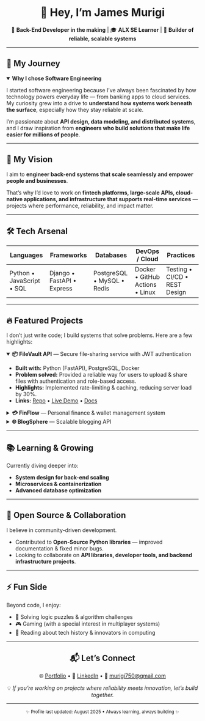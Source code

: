 <!-- 🌟 GITHUB PROFILE README - UNIQUE & PERSONAL -->
<!-- Repo name must equal your GitHub username -->

<div align="center">

# 👋 Hey, I’m James Murigi

🚀 **Back-End Developer in the making** | 🎓 **ALX SE Learner** | 🔧 **Builder of reliable, scalable systems**

---

</div>

## 🌱 My Journey
<details open>
<summary><b>Why I chose Software Engineering</b></summary>

I started software engineering because I’ve always been fascinated by how technology powers everyday life — from banking apps to cloud services.  
My curiosity grew into a drive to **understand how systems work beneath the surface**, especially how they stay reliable at scale.  

I’m passionate about **API design, data modeling, and distributed systems**, and I draw inspiration from **engineers who build solutions that make life easier for millions of people**.  
</details>

---

## 🎯 My Vision
I aim to **engineer back-end systems that scale seamlessly and empower people and businesses**.  

That’s why I’d love to work on **fintech platforms, large-scale APIs, cloud-native applications, and infrastructure that supports real-time services** — projects where performance, reliability, and impact matter.  

---

## 🛠️ Tech Arsenal
<div align="center">

| Languages | Frameworks | Databases | DevOps / Cloud | Practices |
|-----------|------------|-----------|----------------|-----------|
| Python • JavaScript • SQL | Django • FastAPI • Express | PostgreSQL • MySQL • Redis | Docker • GitHub Actions • Linux | Testing • CI/CD • REST Design |

</div>

---

## 🔥 Featured Projects
I don’t just write code; I build systems that solve problems. Here are a few highlights:

<details open>
<summary><b>📦 FileVault API</b> — Secure file-sharing service with JWT authentication</summary>

- **Built with:** Python (FastAPI), PostgreSQL, Docker  
- **Problem solved:** Provided a reliable way for users to upload & share files with authentication and role-based access.  
- **Highlights:** Implemented rate-limiting & caching, reducing server load by 30%.  
- **Links:** [Repo](#) • [Live Demo](#) • [Docs](#)
</details>

<details>
<summary><b>💳 FinFlow</b> — Personal finance & wallet management system</summary>

- **Stack:** Django REST, Redis, React (frontend), Docker  
- **What it does:** Helps users track expenses, transfer money, and get real-time notifications.  
- **Role:** Designed database schema & API endpoints; integrated background tasks with Celery.  
- **Links:** [Repo](#) • [Demo](#)
</details>

<details>
<summary><b>🌐 BlogSphere</b> — Scalable blogging API</summary>

- **Stack:** Node.js (Express), MongoDB, JWT  
- **Impact:** Handles thousands of requests with pagination & rate-limiting for fair access.  
- **Links:** [Repo](#)
</details>

---

## 📚 Learning & Growing
Currently diving deeper into:  
- **System design for back-end scaling**  
- **Microservices & containerization**  
- **Advanced database optimization**  

---

## 🤝 Open Source & Collaboration
I believe in community-driven development.  
- Contributed to **Open-Source Python libraries** — improved documentation & fixed minor bugs.  
- Looking to collaborate on **API libraries, developer tools, and backend infrastructure projects**.  

---

## ⚡ Fun Side
Beyond code, I enjoy:  
- 🧩 Solving logic puzzles & algorithm challenges  
- 🎮 Gaming (with a special interest in multiplayer systems)  
- 📖 Reading about tech history & innovators in computing  

---

<div align="center">

## 📬 Let’s Connect
🌐 [Portfolio](#) • 💼 [LinkedIn](https://www.linkedin.com/in/james-murigi?utm_source=share&utm_campaign=share_via&utm_content=profile&utm_medium=android_app) • 📧 murigi750@gmail.com  

💡 *If you’re working on projects where reliability meets innovation, let’s build together.*

---

<p align="center">
  <sub>✨ Profile last updated: August 2025 • Always learning, always building ✨</sub>
</p>

</div>
